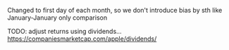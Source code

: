 Changed to first day of each month, so we don't introduce bias by sth like January-January only comparison

TODO: adjust returns using dividends...
https://companiesmarketcap.com/apple/dividends/